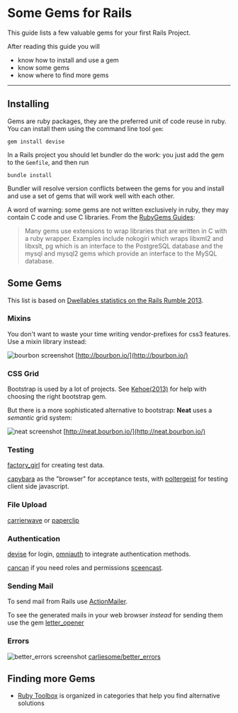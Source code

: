 Some Gems for Rails 
===========================

This guide lists a few valuable gems for
your first Rails Project.

After reading this guide you will

* know how to install and use a gem
* know some gems
* know where to find more gems

------------------------------------------------------------

Installing
----------

Gems are ruby packages, they are the preferred unit of code reuse in ruby.
You can install them using the command line tool `gem`:


``` shell
gem install devise
```

In a Rails project you should let bundler do the work: you just add the
gem to the `Gemfile`, and then run

``` shell
bundle install
```

Bundler will resolve version conflicts between the gems for you and 
install and use a set of gems that will work well with each other.


A word of warning: some gems are not written exclusively in ruby,
they may contain C code and use C libraries. From the [RubyGems Guides](http://guides.rubygems.org/gems-with-extensions/):

> Many gems use extensions to wrap libraries that are written in C with a ruby wrapper. 
> Examples include nokogiri which wraps libxml2 and libxslt, pg which is an interface 
> to the PostgreSQL database and the mysql and mysql2 gems which provide an interface to the MySQL database.


Some Gems
----------

This list is based on [Dwellables statistics on the Rails Rumble 2013](http://www.dwellable.com/blog/Rails-Rumble-Gem-Teardown).


### Mixins

You don't want to waste your time writing vendor-prefixes for css3 features.
Use a mixin library instead:

![bourbon screenshot](images/gem-bourbon.png)
[http://bourbon.io/](http://bourbon.io/)

### CSS Grid 

Bootstrap is used by a lot of projects. See [Kehoe(2013)](http://railsapps.github.io/twitter-bootstrap-rails.html) for help
with choosing the right bootstrap gem.

But there is a more sophisticated alternative to bootstrap: **Neat** uses a *semantic* grid system:


![neat screenshot](images/gem-neat.png)
[http://neat.bourbon.io/](http://neat.bourbon.io/)


### Testing

[factory_girl](https://github.com/thoughtbot/factory_girl) for creating test data.

[capybara](https://github.com/jnicklas/capybara) as the "browser" for acceptance tests, with
[poltergeist](https://github.com/jonleighton/poltergeist) for testing client side javascript.


### File Upload

[carrierwave](https://github.com/carrierwaveuploader/carrierwave) or
[paperclip](https://github.com/thoughtbot/paperclip)

### Authentication

[devise](https://github.com/plataformatec/devise) for login,
[omniauth](https://github.com/intridea/omniauth) to integrate authentication methods.

[cancan](https://github.com/ryanb/cancan) if you need roles and permissions [sceencast](http://railscasts.com/episodes/192-authorization-with-cancan?view=asciicast).



### Sending Mail

To send mail from Rails use [ActionMailer](http://guides.rubyonrails.org/action_mailer_basics.html).

To see the generated mails in your web browser *instead* for sending them use the gem [letter_opener](https://github.com/ryanb/letter_opener)

### Errors

![better_errors screenshot](images/gem-better_errors.png)
[carliesome/better_errors](https://github.com/charliesome/better_errors)


Finding more Gems
----------
* [Ruby Toolbox](https://www.ruby-toolbox.com/) is organized in categories that help you find alternative solutions


